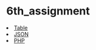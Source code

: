 # 6th_assignment

<li><a href='http://dev-holyif.pantheonsite.io/burritos-in-san-diego'>Table</a></li>
<li><a href='http://dev-holyif.pantheonsite.io/burritos-in-san-diego.json'>JSON</a></li>
<li><a href='http://dev-holyif.pantheonsite.io/Burritos_in_San_Diego.php'>PHP</a></li>
